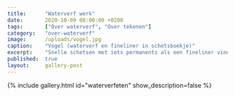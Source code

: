 ```yaml
---
title:      "Waterverf werk"
date:       2020-10-09 08:00:00 +0200
tags:       ["Over waterverf", "Over tekenen"]
category:   "over-waterverf"
image:      /uploads/vogel.jpg
caption:    "Vogel (waterverf en fineliner in schetsboekje)"
excerpt:    "Snelle schetsen met iets permanents als een fineliner vind ik inspirerend. Het is niet vergevingsgezind. Een gezette lijn is niet terug te nemen. Het plaatje vormt zich door spontane, gevoelsmatige lijnen. Deze kwetsbaarheid is heel spannend bij het maken. Soms vind ik het resultaat heel gaaf, soms wat minder. Maar ik vind het eigenlijk altijd mooier dan werk waar ik uren aan pruts, gum en bijwerk."
published:  true
layout:     gallery-post
---
```


{% include gallery.html id="waterverfeten" show_description=false %}
